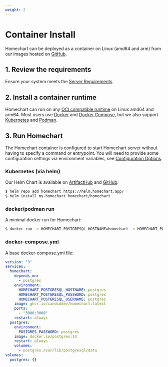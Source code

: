 ```yaml
---
weight: 2
---
```


# Container Install

Homechart can be deployed as a container on Linux (amd64 and arm) from our images hosted on [GitHub](https://github.com/candiddev/homechart/pkgs/container/homechart).

## 1. Review the requirements

Ensure your system meets the [Server Requirements](/installing-homechart/server/on-your-network/installation/requirements/).

## 2. Install a container runtime

Homechart can run on any [OCI compatible runtime](https://opencontainers.org/) on Linux amd64 and arm64.  Most users use [Docker](https://docs.docker.com/get-docker/) and [Docker Compose](https://docs.docker.com/compose/install/), but we also support [Kubernetes](https://kubernetes.io) and [Podman](https://podman.io/).

## 3. Run Homechart

The Homechart container is configured to start Homechart server without having to specify a command or entrypoint.  You will need to provide some configuration settings via environment variables, see [Configuration Options](/installing-homechart/server/on-your-network/installation/configuration-options/).

### Kubernetes (via helm)

Our Helm Chart is available on [ArtifactHub](https://artifacthub.io/packages/helm/homechart) and [GitHub](https://github.com/candiddev/homechart-helm).

```bash
$ helm repo add homechart https://helm.homechart.app/
$ helm install my-homechart homechart/homechart
```

### docker/podman run

A minimal docker run for Homechart:

```bash
$ docker run -e HOMECHART_POSTGRESQL_HOSTNAME=homechart -e HOMECHART_POSTGRESQL_PASSWORD=homechart -e HOMECHART_POSTGRESQL_USERNAME=homechart -p 3000:3000 -d ghcr.io/candiddev/homechart:latest
```

### docker-compose.yml

A base docker-compose.yml file:

```yaml
version: "3"
services:
  homechart:
    depends_on:
      - postgres
    environment:
      HOMECHART_POSTGRESQL_HOSTNAME: postgres
      HOMECHART_POSTGRESQL_PASSWORD: postgres
      HOMECHART_POSTGRESQL_USERNAME: postgres
    image: ghcr.io/candiddev/homechart:latest
    ports:
      - "3000:3000"
    restart: always
  postgres:
    environment:
      POSTGRES_PASSWORD: postgres
    image: docker.io/postgres:14
    restart: always
    volumes:
      - postgres:/var/lib/postgresql/data
volumes:
  postgres: {}
```
